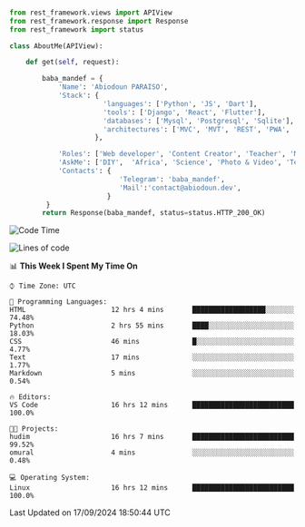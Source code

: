 ###
```python
from rest_framework.views import APIView
from rest_framework.response import Response
from rest_framework import status

class AboutMe(APIView):

    def get(self, request):

        baba_mandef = {
            'Name': 'Abiodoun PARAISO',
            'Stack': {
                       'languages': ['Python', 'JS', 'Dart'],
                       'tools': ['Django', 'React', 'Flutter'],
                       'databases': ['Mysql', 'Postgresql', 'Sqlite'],
                       'architectures': ['MVC', 'MVT', 'REST', 'PWA', 'SPA', 'MicroServices']
                     },

            'Roles': ['Web developer', 'Content Creator', 'Teacher', 'Mentor'],
            'AskMe': ['DIY',  'Africa', 'Science', 'Photo & Video', 'Tech'],
            'Contacts': {
                           'Telegram': 'baba_mandef',
                           'Mail':'contact@abiodoun.dev',
                        }
         }
        return Response(baba_mandef, status=status.HTTP_200_OK)

```                    

<!--START_SECTION:waka-->
![Code Time](http://img.shields.io/badge/Code%20Time-1%2C144%20hrs%2029%20mins-blue)

![Lines of code](https://img.shields.io/badge/From%20Hello%20World%20I%27ve%20Written-420%20Thousand%20lines%20of%20code-blue)

📊 **This Week I Spent My Time On** 

```text
⌚︎ Time Zone: UTC

💬 Programming Languages: 
HTML                     12 hrs 4 mins       ██████████████████░░░░░░░   74.48% 
Python                   2 hrs 55 mins       ████░░░░░░░░░░░░░░░░░░░░░   18.03% 
CSS                      46 mins             █░░░░░░░░░░░░░░░░░░░░░░░░   4.77% 
Text                     17 mins             ░░░░░░░░░░░░░░░░░░░░░░░░░   1.77% 
Markdown                 5 mins              ░░░░░░░░░░░░░░░░░░░░░░░░░   0.54%

🔥 Editors: 
VS Code                  16 hrs 12 mins      █████████████████████████   100.0%

🐱‍💻 Projects: 
hudim                    16 hrs 7 mins       █████████████████████████   99.52% 
omural                   4 mins              ░░░░░░░░░░░░░░░░░░░░░░░░░   0.48%

💻 Operating System: 
Linux                    16 hrs 12 mins      █████████████████████████   100.0%

```


 Last Updated on 17/09/2024 18:50:44 UTC
<!--END_SECTION:waka-->
